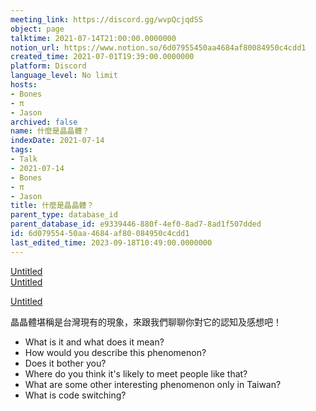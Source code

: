 ```yaml
---
meeting_link: https://discord.gg/wvpQcjqdSS
object: page
talktime: 2021-07-14T21:00:00.0000000
notion_url: https://www.notion.so/6d07955450aa4684af80084950c4cdd1
created_time: 2021-07-01T19:39:00.0000000
platform: Discord
language_level: No limit
hosts:
- Bones
- π
- Jason
archived: false
name: 什麼是晶晶體？
indexDate: 2021-07-14
tags:
- Talk
- 2021-07-14
- Bones
- π
- Jason
title: 什麼是晶晶體？
parent_type: database_id
parent_database_id: e9339446-880f-4ef0-8ad7-8ad1f507dded
id: 6d079554-50aa-4684-af80-084950c4cdd1
last_edited_time: 2023-09-18T10:49:00.0000000
---
```



[Untitled](https://www.notion.so/60226399bd024bf4bf588586f8013a21)   
[Untitled](https://www.notion.so/cb083fc4f0b7459aa5afe1900ef25a1f)   

[Untitled](https://www.notion.so/482e61b02b9c4456b2b4fe86bb7544c6)   




晶晶體堪稱是台灣現有的現象，來跟我們聊聊你對它的認知及感想吧！

   - What is it and what does it mean?
   - How would you describe this phenomenon?
   - Does it bother you?
   - Where do you think it's likely to meet people like that?
   - What are some other interesting phenomenon only in Taiwan?
   - What is code switching?



